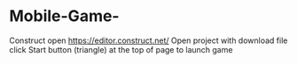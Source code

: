 # Mobile-Game-
Construct 
open https://editor.construct.net/ 
Open project with download file
click Start button (triangle) at the top of page to launch game

